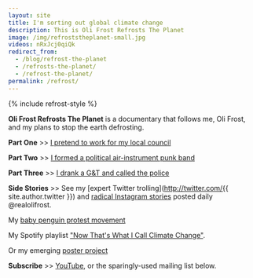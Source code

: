 ```yaml
---
layout: site
title: I'm sorting out global climate change
description: This is Oli Frost Refrosts The Planet
image: /img/refroststheplanet-small.jpg
videos: nRxJcj0qiQk
redirect_from:
  - /blog/refrost-the-planet
  - /refrosts-the-planet/
  - /refrost-the-planet/
permalink: /refrost/
---
```


{% include refrost-style %}

<div class="youtube-player" data-id="{{ page.videos }}" data-thumb="{{ page.image }}"></div>

**Oli Frost Refrosts The Planet** is a documentary that follows me, Oli Frost, and my plans to stop the earth defrosting.

**Part One** >> [I pretend to work for my local council](/little-tips/)

<div class="youtube-player" data-id="7vWxYzrgqIc" data-thumb="https://i.ytimg.com/vi/7vWxYzrgqIc/maxresdefault.jpg "></div>

**Part Two** >> [I formed a political air-instrument punk band](/pollution-solution/)

<div class="youtube-player" data-id="5gshFGOR-IY" data-thumb="https://i.ytimg.com/vi/5gshFGOR-IY/maxresdefault.jpg"></div>

**Part Three** >> [I drank a G&T and called the police](/domestic-rebellion/)

<div class="youtube-player" data-id="Af5Fk8wVfOU" data-thumb="https://i.ytimg.com/vi/Af5Fk8wVfOU/maxresdefault.jpg"></div>

**Side Stories**  >>
See my [expert Twitter trolling](http://twitter.com/{{ site.author.twitter }}) and [radical Instagram stories](http://instagram.com/{{site.author.instagram}}) posted daily @realolifrost.

My [baby penguin protest movement](/blog/fridays-for-future-antarctica)

My Spotify playlist ["Now That's What I Call Climate Change"](/now-thats-what-i-call-climate-change).

Or my emerging [poster project](/posters)

**Subscribe** >> [YouTube](https://www.youtube.com/channel/UC11YzVs4e4h9kIt4VzUS6yQ?sub_confirmation=1), or the sparingly-used mailing list below.
